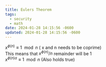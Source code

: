 ```yaml
---
title: Eulers Theorem
tags:
  - security
  - math
date: 2024-01-28 14:15:56 -0600
updated: 2024-01-28 14:15:56 -0600
---
```


$x^{\phi(n)} \equiv 1 \mod n$ ( x and n needs to be coprime)  
This means that $x^{\phi(n)} / n$ remainder will be 1  
$x^{\phi(n)a} \equiv 1 \mod n$ (Also holds true)
